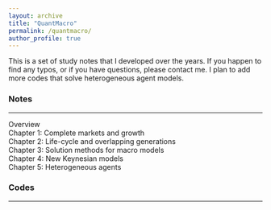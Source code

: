 ```yaml
---
layout: archive
title: "QuantMacro"
permalink: /quantmacro/
author_profile: true
---
```


This is a set of study notes that I developed over the years. If you happen to find any typos, or if you have questions, please contact me. I plan to add more codes that solve heterogeneous agent models. <br>

### Notes
---
Overview <br> 
Chapter 1: Complete markets and growth <br> 
Chapter 2: Life-cycle and overlapping generations <br> 
Chapter 3: Solution methods for macro models <br> 
Chapter 4: New Keynesian models <br> 
Chapter 5: Heterogeneous agents <br> 

### Codes
---

          
          
          
          
          
